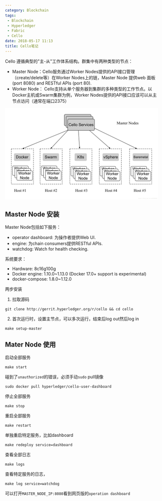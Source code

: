 ```yaml
---
category: Blockchain
tags: 
 - Blockchain 
 - Hyperledger 
 - Fabric 
 - Cello
date: 2018-05-17 11:13
title: Cello笔记
---
```


Cello 遵循典型的"主-从"工作体系结构。群集中有两种类型的节点：

- Master Node：Cello服务通过Worker Nodes提供的API接口管理（create/delete等）在Worker Nodes上的链，Master Node 提供web 面板(port 8080) and RESTful APIs (port 80).
- Worker Node： Cello支持从单个服务器到集群的多种类型的工作节点。以Docker主机或Swarm集群为例，Worker Nodes提供的API接口应该可以从主节点访问（通常在端口2375） 

<!--more-->

![Cello网络结构图](Hyperledger-Cello/cello.png)

## Master Node 安装

Master Node包括如下服务：

- operator dashboard: 为操作者提供Web UI.
- engine: 为chain consumers提供RESTful APIs.
- watchdog: Watch for health checking.

系统要求：

- Hardware: 8c16g100g
- Docker engine: 1.10.0~1.13.0 (Docker 17.0+ support is experimental)
- docker-compose: 1.8.0~1.12.0

两步安装

1. 拉取源码
```shell
git clone http://gerrit.hyperledger.org/r/cello && cd cello
```

2. 首次运行时，设置主节点，可以多次运行，结束后log out然后log in
```shell
make setup-master
```

## Mater Node 使用
启动全部服务
```shell
make start
```

碰到了`unauthorized`的错误，必须手动`sudo` pull镜像
```shell
sudo docker pull hyperledger/cello-user-dashboard
```

停止全部服务
```
make stop 
```
重启全部服务
```
make restart
```
单独重启特定服务，比如dashboard
```
make redeploy service=dashboard
```
查看全部日志
```
make logs
```
查看特定服务的日志，
```
make log service=watchdog
```
可以打开`MASTER_NODE_IP:8080`看到网页版的`operation dashboard`